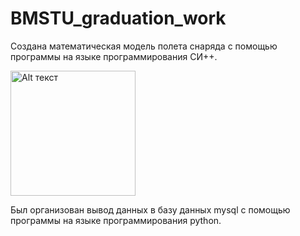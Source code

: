 # BMSTU_graduation_work

Создана математическая модель полета снаряда с помощью программы на языке программирования СИ++. 


<img src="https://github.com/kirill867/BMSTU_graduation_work/assets/95954756/2dc10287-7dee-41f5-9250-9b60b598b442" alt="Alt текст" width="200">





Был организован вывод данных в базу данных mysql с помощью программы на языке программирования python.

